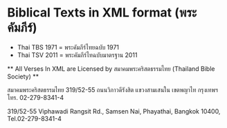 Biblical Texts in XML format (พระคัมภีร์) 
====================================

* Thai TBS 1971 = พระคัมภีร์ไทยฉบับ 1971 
* Thai TSV 2011 = พระคัมภีร์ไทฉบับมาตรฐาน 2011 

** All Verses In XML are Licensed by สมาคมพระคริสตธรรมไทย (Thailand Bible Society) **

สมาคมพระคริสตธรรมไทย 319/52-55 ถนนวิภาวดีรังสิต แขวงสามเสนใน เขตพญาไท กรุงเทพฯ โทร. 02-279-8341-4

319/52-55 Viphawadi Rangsit Rd., Samsen Nai, Phayathai, Bangkok 10400, Tel.02-279-8341-4
